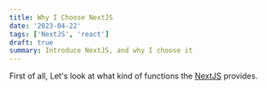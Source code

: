 ```yaml
---
title: Why I Choose NextJS
date: '2023-04-22'
tags: ['NextJS', 'react']
draft: true
summary: Introduce NextJS, and why I choose it
---
```


First of all, Let's look at what kind of functions the [NextJS](https://nextjs.org/) provides.
